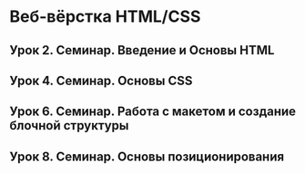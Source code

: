 # Веб-вёрстка HTML/CSS

## Урок 2. Семинар. Введение и Основы HTML

## Урок 4. Семинар. Основы CSS

## Урок 6. Семинар. Работа с макетом и cоздание блочной структуры

## Урок 8. Семинар. Основы позиционирования